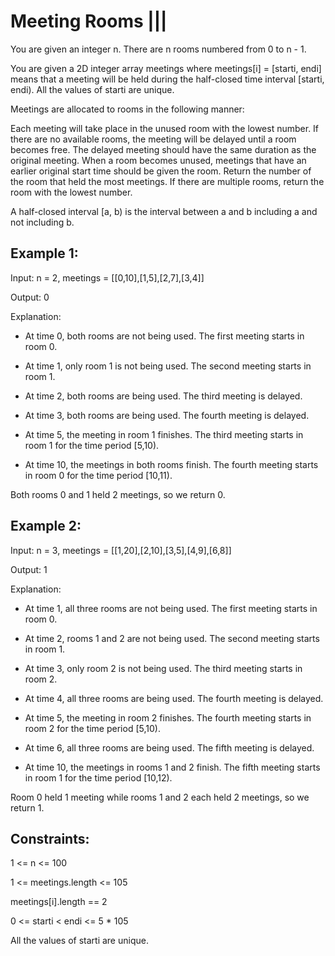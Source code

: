 # Meeting Rooms ||| 
You are given an integer n. There are n rooms numbered from 0 to n - 1.

You are given a 2D integer array meetings where meetings[i] = [starti, endi] means that a meeting will be held during the half-closed time interval [starti, endi). All the values of starti are unique.

Meetings are allocated to rooms in the following manner:

Each meeting will take place in the unused room with the lowest number.
If there are no available rooms, the meeting will be delayed until a room becomes free. The delayed meeting should have the same duration as the original meeting.
When a room becomes unused, meetings that have an earlier original start time should be given the room.
Return the number of the room that held the most meetings. If there are multiple rooms, return the room with the lowest number.

A half-closed interval [a, b) is the interval between a and b including a and not including b.

 

## Example 1:

Input: n = 2, meetings = [[0,10],[1,5],[2,7],[3,4]]

Output: 0

Explanation:

- At time 0, both rooms are not being used. The first meeting starts in room 0.
  
- At time 1, only room 1 is not being used. The second meeting starts in room 1.
  
- At time 2, both rooms are being used. The third meeting is delayed.
  
- At time 3, both rooms are being used. The fourth meeting is delayed.
  
- At time 5, the meeting in room 1 finishes. The third meeting starts in room 1 for the time period [5,10).

- At time 10, the meetings in both rooms finish. The fourth meeting starts in room 0 for the time period [10,11).
  
Both rooms 0 and 1 held 2 meetings, so we return 0.

## Example 2:

Input: n = 3, meetings = [[1,20],[2,10],[3,5],[4,9],[6,8]]

Output: 1

Explanation:

- At time 1, all three rooms are not being used. The first meeting starts in room 0.
  
- At time 2, rooms 1 and 2 are not being used. The second meeting starts in room 1.
  
- At time 3, only room 2 is not being used. The third meeting starts in room 2.
  
- At time 4, all three rooms are being used. The fourth meeting is delayed.
  
- At time 5, the meeting in room 2 finishes. The fourth meeting starts in room 2 for the time period [5,10).
  
- At time 6, all three rooms are being used. The fifth meeting is delayed.
  
- At time 10, the meetings in rooms 1 and 2 finish. The fifth meeting starts in room 1 for the time period [10,12).
  
Room 0 held 1 meeting while rooms 1 and 2 each held 2 meetings, so we return 1. 
 

## Constraints:

1 <= n <= 100

1 <= meetings.length <= 105

meetings[i].length == 2

0 <= starti < endi <= 5 * 105

All the values of starti are unique.
